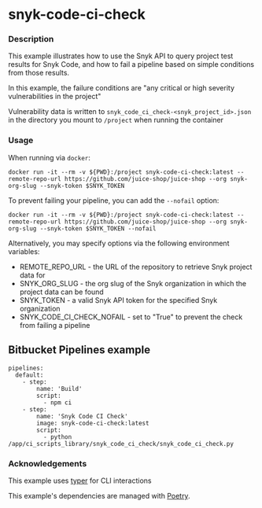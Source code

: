# snyk-code-ci-check

### Description

This example illustrates how to use the Snyk API to query project test results for Snyk Code, and how to fail a pipeline based on simple conditions from those results.

In this example, the failure conditions are "any critical or high severity vulnerabilities in the project"

Vulnerability data is written to `snyk_code_ci_check-<snyk_project_id>.json` in the directory you mount to `/project` when running the container

### Usage

When running via `docker`:

```
docker run -it --rm -v ${PWD}:/project snyk-code-ci-check:latest --remote-repo-url https://github.com/juice-shop/juice-shop --org snyk-org-slug --snyk-token $SNYK_TOKEN
```

To prevent failing your pipeline, you can add the `--nofail` option:
```
docker run -it --rm -v ${PWD}:/project snyk-code-ci-check:latest --remote-repo-url https://github.com/juice-shop/juice-shop --org snyk-org-slug --snyk-token $SNYK_TOKEN --nofail
```

Alternatively, you may specify options via the following environment variables:

* REMOTE_REPO_URL - the URL of the repository to retrieve Snyk project data for
* SNYK_ORG_SLUG - the org slug of the Snyk organization in which the project data can be found
* SNYK_TOKEN - a valid Snyk API token for the specified Snyk organization
* SNYK_CODE_CI_CHECK_NOFAIL - set to "True" to prevent the check from failing a pipeline

## Bitbucket Pipelines example

```
pipelines:
  default:
    - step:
        name: 'Build'
        script:
          - npm ci
    - step:
        name: 'Snyk Code CI Check'
        image: snyk-code-ci-check:latest
        script:
          - python /app/ci_scripts_library/snyk_code_ci_check/snyk_code_ci_check.py
 ```

### Acknowledgements

This example uses [typer](https://typer.tiangolo.com/) for CLI interactions

This example's dependencies are managed with [Poetry](https://python-poetry.org/).
